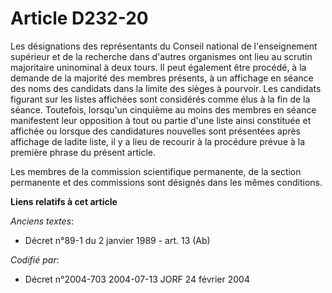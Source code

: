 # Article D232-20

Les désignations des représentants du Conseil national de l'enseignement supérieur et de la recherche dans d'autres
organismes ont lieu au scrutin majoritaire uninominal à deux tours. Il peut également être procédé, à la demande de la
majorité des membres présents, à un affichage en séance des noms des candidats dans la limite des sièges à pourvoir. Les
candidats figurant sur les listes affichées sont considérés comme élus à la fin de la séance. Toutefois, lorsqu'un cinquième
au moins des membres en séance manifestent leur opposition à tout ou partie d'une liste ainsi constituée et affichée ou
lorsque des candidatures nouvelles sont présentées après affichage de ladite liste, il y a lieu de recourir à la procédure
prévue à la première phrase du présent article.

Les membres de la commission scientifique permanente, de la section permanente et des commissions sont désignés dans les
mêmes conditions.

**Liens relatifs à cet article**

_Anciens textes_:

  - Décret n°89-1 du 2 janvier 1989 - art. 13 (Ab)

_Codifié par_:

  - Décret n°2004-703 2004-07-13 JORF 24 février 2004

